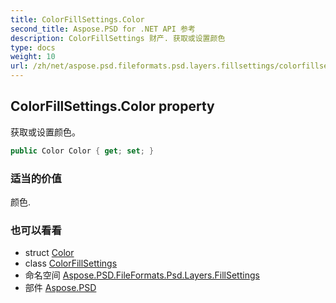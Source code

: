 ```yaml
---
title: ColorFillSettings.Color
second_title: Aspose.PSD for .NET API 参考
description: ColorFillSettings 财产. 获取或设置颜色
type: docs
weight: 10
url: /zh/net/aspose.psd.fileformats.psd.layers.fillsettings/colorfillsettings/color/
---
```

## ColorFillSettings.Color property

获取或设置颜色。

```csharp
public Color Color { get; set; }
```

### 适当的价值

颜色.

### 也可以看看

* struct [Color](../../../aspose.psd/color/)
* class [ColorFillSettings](../)
* 命名空间 [Aspose.PSD.FileFormats.Psd.Layers.FillSettings](../../colorfillsettings/)
* 部件 [Aspose.PSD](../../../)


